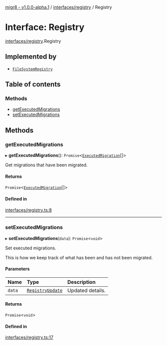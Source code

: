 [migr8 - v1.0.0-alpha.1](../README.md) / [interfaces/registry](../modules/interfaces_registry.md) / Registry

# Interface: Registry

[interfaces/registry](../modules/interfaces_registry.md).Registry

## Implemented by

- [`FileSystemRegistry`](../classes/registry_drivers_file_system_registry.FileSystemRegistry.md)

## Table of contents

### Methods

- [getExecutedMigrations](interfaces_registry.Registry.md#getexecutedmigrations)
- [setExecutedMigrations](interfaces_registry.Registry.md#setexecutedmigrations)

## Methods

### getExecutedMigrations

▸ **getExecutedMigrations**(): `Promise`<[`ExecutedMigration`](interfaces_executed_migration.ExecutedMigration.md)[]\>

Get migrations that have been migrated.

#### Returns

`Promise`<[`ExecutedMigration`](interfaces_executed_migration.ExecutedMigration.md)[]\>

#### Defined in

[interfaces/registry.ts:8](https://github.com/prasadrajandran/migr8/blob/cdd896d/src/interfaces/registry.ts#L8)

---

### setExecutedMigrations

▸ **setExecutedMigrations**(`data`): `Promise`<`void`\>

Set executed migrations.

This is how we keep track of what has been and has not been migrated.

#### Parameters

| Name   | Type                                                             | Description      |
| :----- | :--------------------------------------------------------------- | :--------------- |
| `data` | [`RegistryUpdate`](interfaces_registry_update.RegistryUpdate.md) | Updated details. |

#### Returns

`Promise`<`void`\>

#### Defined in

[interfaces/registry.ts:17](https://github.com/prasadrajandran/migr8/blob/cdd896d/src/interfaces/registry.ts#L17)
